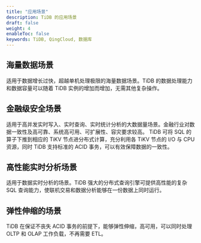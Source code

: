 ```yaml
---
title: "应用场景"
description: TiDB 的应用场景
draft: false
weight: 4
enableToc: false
keywords: TiDB, QingCloud, 数据库
---
```


## 海量数据场景

适用于数据增长过快，超越单机处理极限的海量数据场景。TiDB 的数据处理能力和数据容量可以随着 TiDB 实例的增加而增加，无需其他复杂操作。

## 金融级安全场景

适用于高并发实时写入、实时查询、实时统计分析的大数据量场景。金融行业对数据一致性及高可靠、系统高可用、可扩展性、容灾要求较高。 TiDB 可将 SQL 的算子下推到相应的 TiKV 节点进分布式计算，充分利用各 TiKV 节点的 I/O 与 CPU 资源，同时 TiDB 支持标准的 ACID 事务，可以有效保障数据的一致性。

## 高性能实时分析场景

适用于数据实时分析的场景。TiDB 强大的分布式查询引擎可提供高性能的复杂 SQL 查询能力，使联机交易和数据分析能够在一份数据上同时运行。

## 弹性伸缩的场景

TiDB 在保证不丧失 ACID 事务的前提下，能够弹性伸缩，高可用，可以同时处理 OLTP 和 OLAP 工作负载，不再需要 ETL。

